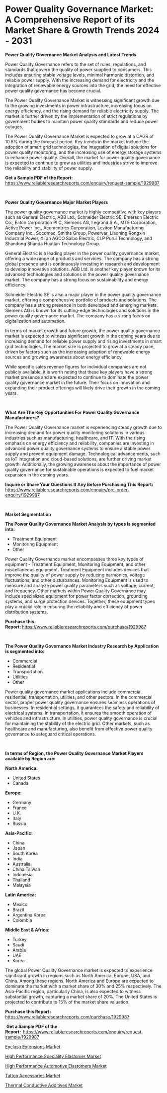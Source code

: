 <p><h1>Power Quality Governance Market: A Comprehensive Report of its Market Share & Growth Trends 2024 - 2031</h1></p><p><strong>Power Quality Governance Market Analysis and Latest Trends</strong></p>
<p><p>Power Quality Governance refers to the set of rules, regulations, and standards that govern the quality of power supplied to consumers. This includes ensuring stable voltage levels, minimal harmonic distortion, and reliable power supply. With the increasing demand for electricity and the integration of renewable energy sources into the grid, the need for effective power quality governance has become crucial.</p><p>The Power Quality Governance Market is witnessing significant growth due to the growing investments in power infrastructure, increasing focus on energy efficiency, and the rising demand for reliable electricity supply. The market is further driven by the implementation of strict regulations by government bodies to maintain power quality standards and reduce power outages.</p><p>The Power Quality Governance Market is expected to grow at a CAGR of 10.6% during the forecast period. Key trends in the market include the adoption of smart grid technologies, the integration of digital solutions for power quality monitoring, and the increasing use of energy storage systems to enhance power quality. Overall, the market for power quality governance is expected to continue to grow as utilities and industries strive to improve the reliability and stability of power supply.</p></p>
<p><strong>Get a Sample PDF of the Report:&nbsp;</strong> <a href="https://www.reliableresearchreports.com/enquiry/request-sample/1929987">https://www.reliableresearchreports.com/enquiry/request-sample/1929987</a></p>
<p>&nbsp;</p>
<p><strong>Power Quality Governance Major Market Players</strong></p>
<p><p>The power quality governance market is highly competitive with key players such as General Electric, ABB Ltd., Schneider Electric SE, Emerson Electric Co., Eaton Corporation PLC, Siemens AG, Legrand S.A., MTE Corporation, Active Power Inc., Acumentrics Corporation, Leviton Manufacturing Company Inc., Socomec, Smiths Group, Powervar, Liaoning Rongxin Industrial Power, Xi`an AGCO Saibo Electric, CLP Purui Technology, and Shandong Shanda Huatian Technology Group.</p><p>General Electric is a leading player in the power quality governance market, offering a wide range of products and services. The company has a strong global presence and is continuously investing in research and development to develop innovative solutions. ABB Ltd. is another key player known for its advanced technologies and solutions in the power quality governance market. The company has a strong focus on sustainability and energy efficiency.</p><p>Schneider Electric SE is also a major player in the power quality governance market, offering a comprehensive portfolio of products and solutions. The company has a strong presence in both developed and emerging markets. Siemens AG is known for its cutting-edge technologies and solutions in the power quality governance market. The company has a strong focus on digitalization and automation.</p><p>In terms of market growth and future growth, the power quality governance market is expected to witness significant growth in the coming years due to increasing demand for reliable power supply and rising investments in smart grid technologies. The market size is projected to grow at a steady pace, driven by factors such as the increasing adoption of renewable energy sources and growing awareness about energy efficiency.</p><p>While specific sales revenue figures for individual companies are not publicly available, it is worth noting that these key players have a strong market presence and are expected to continue to dominate the power quality governance market in the future. Their focus on innovation and expanding their product offerings will likely drive their growth in the coming years.</p></p>
<p>&nbsp;</p>
<p><strong>What Are The Key Opportunities For Power Quality Governance Manufacturers?</strong></p>
<p><p>The Power Quality Governance market is experiencing steady growth due to increasing demand for power quality monitoring solutions in various industries such as manufacturing, healthcare, and IT. With the rising emphasis on energy efficiency and reliability, companies are investing in advanced power quality governance systems to ensure a stable power supply and prevent equipment damage. Technological advancements, such as IoT integration and cloud-based solutions, are further driving market growth. Additionally, the growing awareness about the importance of power quality governance for sustainable operations is expected to fuel market expansion in the coming years.</p></p>
<p><strong>Inquire or Share Your Questions If Any Before Purchasing This Report:</strong> <a href="https://www.reliableresearchreports.com/enquiry/pre-order-enquiry/1929987">https://www.reliableresearchreports.com/enquiry/pre-order-enquiry/1929987</a></p>
<p>&nbsp;</p>
<p><strong>Market Segmentation</strong></p>
<p><strong>The Power Quality Governance Market Analysis by types is segmented into:</strong></p>
<p><ul><li>Treatment Equipment</li><li>Monitoring Equipment</li><li>Other</li></ul></p>
<p><p>Power Quality Governance market encompasses three key types of equipment - Treatment Equipment, Monitoring Equipment, and other miscellaneous equipment. Treatment Equipment includes devices that improve the quality of power supply by reducing harmonics, voltage fluctuations, and other disturbances. Monitoring Equipment is used to measure and analyze power quality parameters such as voltage, current, and frequency. Other markets within Power Quality Governance may include specialized equipment for power factor correction, grounding systems, and surge protection devices. Together, these equipment types play a crucial role in ensuring the reliability and efficiency of power distribution systems.</p></p>
<p><strong>Purchase this Report:&nbsp;</strong><a href="https://www.reliableresearchreports.com/purchase/1929987">https://www.reliableresearchreports.com/purchase/1929987</a></p>
<p>&nbsp;</p>
<p><strong>The Power Quality Governance Market Industry Research by Application is segmented into:</strong></p>
<p><ul><li>Commercial</li><li>Residential</li><li>Transportation</li><li>Utilities</li><li>Other</li></ul></p>
<p><p>Power quality governance market applications include commercial, residential, transportation, utilities, and other sectors. In the commercial sector, proper power quality governance ensures seamless operations of businesses. In residential settings, it guarantees the safety and reliability of electrical systems. In transportation, it ensures the smooth operation of vehicles and infrastructure. In utilities, power quality governance is crucial for maintaining the stability of the electric grid. Other markets, such as healthcare and manufacturing, also benefit from effective power quality governance to safeguard critical operations.</p></p>
<p>&nbsp;</p>
<p><strong>In terms of Region, the Power Quality Governance Market Players available by Region are:</strong></p>
<p>
    <p> <strong> North America: </strong>
        <ul>
            <li>United States</li>
            <li>Canada</li>
        </ul>
        </p> 
    <p> <strong> Europe: </strong>
        <ul>
            <li>Germany</li>
            <li>France</li>
            <li>U.K.</li>
            <li>Italy</li>
            <li>Russia</li>
        </ul>
        </p> 
    <p> <strong> Asia-Pacific: </strong>
        <ul>
            <li>China</li>
            <li>Japan</li>
            <li>South Korea</li>
            <li>India</li>
            <li>Australia</li>
            <li>China Taiwan</li>
            <li>Indonesia</li>
            <li>Thailand</li>
            <li>Malaysia</li>
        </ul>
        </p> 
    <p> <strong> Latin America: </strong>
        <ul>
            <li>Mexico</li>
            <li>Brazil</li>
            <li>Argentina Korea</li>
            <li>Colombia</li>
        </ul>
        </p> 
    <p> <strong> Middle East & Africa: </strong>
        <ul>
            <li>Turkey</li>
            <li>Saudi</li>
            <li>Arabia</li>
            <li>UAE</li>
            <li>Korea</li>
        </ul>
    </p>
    </p>
<p><p>The global Power Quality Governance market is expected to experience significant growth in regions such as North America, Europe, USA, and China. Among these regions, North America and Europe are expected to dominate the market with a market share of 30% and 25% respectively. The Asia-Pacific region, particularly China, is also expected to witness substantial growth, capturing a market share of 20%. The United States is projected to contribute to 15% of the market share valuation.</p></p>
<p><strong>Purchase this Report: </strong><a href="https://www.reliableresearchreports.com/purchase/1929987">https://www.reliableresearchreports.com/purchase/1929987</a></p>
<p>&nbsp;<strong>Get a Sample PDF of the Report:&nbsp;&nbsp;</strong><a href="https://www.reliableresearchreports.com/enquiry/request-sample/1929987">https://www.reliableresearchreports.com/enquiry/request-sample/1929987</a></p>
<p><strong></strong></p>
<p><p><a href="https://view.publitas.com/reportprime-1/eyelash-extensions-market-size-reflecting-a-forecast-till-2031-market-by-type-by-application-and-by-geography/">Eyelash Extensions Market</a></p><p><a href="https://cat-emmental-94b.notion.site/High-Performance-Speciality-Elastomer-Market-Size-Growth-and-Forecast-from-2024-2031-925082f3998b458bbc972d51884f6df0">High Performance Speciality Elastomer Market</a></p><p><a href="https://silk-columnist-571.notion.site/High-Performance-Automotive-Elastomers-Market-Furnish-Information-about-Market-Size-Market-Share-M-7c11f2e75be74eef87281446908f5b7a">High Performance Automotive Elastomers Market</a></p><p><a href="https://view.publitas.com/reportprime-1/decoding-the-tattoo-accessories-market-a-deep-dive-into-the-latest-market-trends-market-segmentation-and-competitive-analysis/">Tattoo Accessories Market</a></p><p><a href="https://cat-emmental-94b.notion.site/Thermal-Conductive-Additives-Market-Challenges-Opportunities-and-Growth-Drivers-and-Major-Market--715bbd8ba2ac4f70bed3f6e4a1ab5ad5">Thermal Conductive Additives Market</a></p></p>